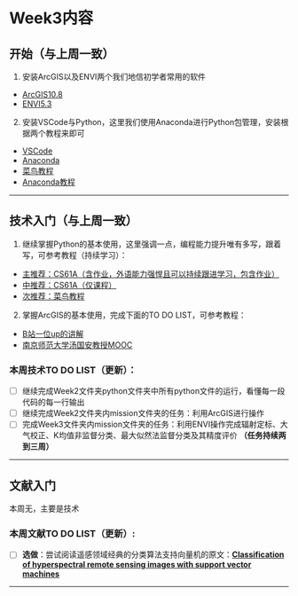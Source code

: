 # Week3内容
## 开始（与上周一致）
1. 安装ArcGIS以及ENVI两个我们地信初学者常用的软件
* [ArcGIS10.8](https://mp.weixin.qq.com/s/4PW8LEGrRqxal3y-lwX06Q)
* [ENVI5.3](https://mp.weixin.qq.com/s/iBYpFlrVQvzNQmfWAf1WZg)
2. 安装VSCode与Python，这里我们使用Anaconda进行Python包管理，安装根据两个教程来即可
* [VSCode](https://code.visualstudio.com/)
* [Anaconda](https://www.anaconda.com/download/#macos)
* [菜鸟教程](https://www.runoob.com/python3/python3-tutorial.html)
* [Anaconda教程](https://zhuanlan.zhihu.com/p/32925500)

***

## 技术入门（与上周一致）
1. 继续掌握Python的基本使用，这里强调一点，编程能力提升唯有多写，跟着写，可参考教程（持续学习）：
* [主推荐：CS61A（含作业，外语能力强悍且可以持续跟进学习，包含作业）](https://cs61a.org/)
* [中推荐：CS61A（仅课程）](https://www.bilibili.com/video/BV1s3411G7yM/?spm_id_from=333.337.search-card.all.click&vd_source=37637236b9378fa05cf47dbdc81be5df)
* [次推荐：菜鸟教程](https://www.runoob.com/python3/python3-tutorial.html)


2. 掌握ArcGIS的基本使用，完成下面的TO DO LIST，可参考教程：
* [B站一位up的讲解](https://www.bilibili.com/video/BV1w54y1a79R?p=2&vd_source=37637236b9378fa05cf47dbdc81be5df)
* [南京师范大学汤国安教授MOOC](https://www.icourse163.org/course/NJNU-1206774803?from=searchPage&outVendor=zw_mooc_pcssjg_)

### 本周技术TO DO LIST（更新）：
- [ ] 继续完成Week2文件夹python文件夹中所有python文件的运行，看懂每一段代码的每一行输出
- [ ] 继续完成Week2文件夹内mission文件夹的任务：利用ArcGIS进行操作
- [ ] 完成Week3文件夹内mission文件夹的任务：利用ENVI操作完成辐射定标、大气校正、K均值非监督分类、最大似然法监督分类及其精度评价 <b>（任务持续两到三周）</b>

***

## 文献入门
本周无，主要是技术

### 本周文献TO DO LIST（更新）:
- [ ] <b>选做</b>：尝试阅读遥感领域经典的分类算法支持向量机的原文：[<b>Classification of hyperspectral remote sensing images with support vector machines</b>](https://doi.org/10.1109/TGRS.2004.831865)

***